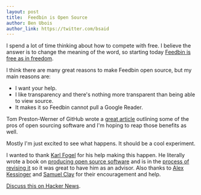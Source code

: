 ```yaml
---
layout: post
title:  Feedbin is Open Source
author: Ben Ubois
author_link: https://twitter.com/bsaid
---
```


I spend a lot of time thinking about how to compete with free. I believe the answer is to change the meaning of the word, so starting today [Feedbin is free as in freedom](https://github.com/feedbin/feedbin).

I think there are many great reasons to make Feedbin open source, but my main reasons are:

- I want your help.
- I like transparency and there's nothing more transparent than being able to view source.
- It makes it so Feedbin cannot pull a Google Reader.

Tom Preston-Werner of GitHub wrote a [great article](http://tom.preston-werner.com/2011/11/22/open-source-everything.html)  outlining some of the pros of open sourcing software and I'm hoping to reap those benefits as well.

Mostly I'm just excited to see what happens. It should be a cool experiment.

I wanted to thank [Karl Fogel](http://www.red-bean.com/kfogel/) for his help making this happen. He literally wrote a book on [producing open source software](http://producingoss.com/) and is in the [process of revising it](http://www.kickstarter.com/projects/kfogel/updating-producing-open-source-software-for-2nd-ed) so it was great to have him as an advisor. Also thanks to [Alex Kessinger](https://alpha.app.net/voidfiles) and [Samuel Clay](https://twitter.com/samuelclay) for their encouragement and help.

[Discuss this on Hacker News](http://example.com/).